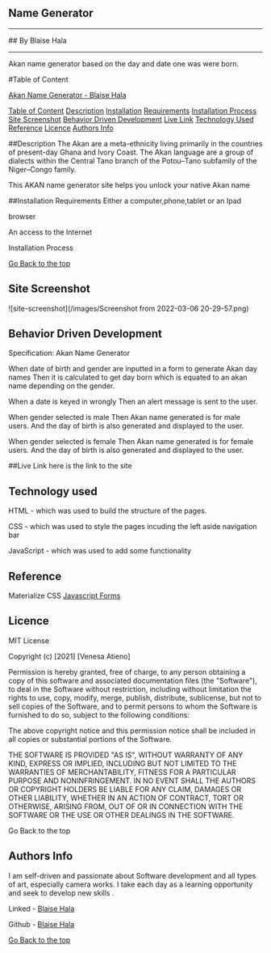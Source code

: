 ## Name Generator
<hr>
## By Blaise Hala
<hr>
Akan name generator based on the day and date one was were born.


#Table of Content

[Akan Name Generator - Blaise Hala](#name-Generator)

[Table of Content](#table-of-content)
[Description](#description)
[Installation](#Installation)
[Requirements](#requirements)
[Installation Process](#Installation-process)
[Site Screenshot](#site-screenshot)
[Behavior Driven Development](#behavior-driven-development)
[Live Link](#Live-Link)
[Technology Used](#technology-used)
[Reference](#reference)
[Licence](#licence)
[Authors Info](#authors-info)

##Description
The Akan are a meta-ethnicity living primarily in the countries of present-day Ghana and Ivory Coast. The Akan language are a group of dialects within the Central Tano branch of the Potou–Tano subfamily of the Niger–Congo family.

This AKAN name generator site helps you unlock your native Akan name


##Installation
Requirements
Either a computer,phone,tablet or an Ipad

browser

An access to the Internet

Installation Process

[Go Back to the top](#name-generator)

## Site Screenshot
![site-screenshot](/images/Screenshot from 2022-03-06 20-29-57.png) 


## Behavior Driven Development

Specification: Akan Name Generator

When date of birth and gender are inputted in a form to generate Akan day names Then it is calculated to get day born which is equated to an akan name depending on the gender.

When a date is keyed in wrongly Then an alert message is sent to the user.

When gender selected is male Then Akan name generated is for male users. And the day of birth is also generated and displayed to the user.

When gender selected is female Then Akan name generated is for female users. And the day of birth is also generated and displayed to the user.

##Live Link 
here is the link to the site

## Technology used
HTML - which was used to build the structure of the pages.

CSS - which was used to style the pages incuding the left aside navigation bar

JavaScript - which was used to add some functionality

## Reference
Materialize CSS
[Javascript Forms](#https://www.javascripttutorial.net/javascript-dom/javascript-form/)

## Licence

MIT License

Copyright (c) [2021] [Venesa Atieno]

Permission is hereby granted, free of charge, to any person obtaining a copy of this software and associated documentation files (the "Software"), to deal in the Software without restriction, including without limitation the rights to use, copy, modify, merge, publish, distribute, sublicense, but not to sell copies of the Software, and to permit persons to whom the Software is furnished to do so, subject to the following conditions:

The above copyright notice and this permission notice shall be included in all copies or substantial portions of the Software.

THE SOFTWARE IS PROVIDED "AS IS", WITHOUT WARRANTY OF ANY KIND, EXPRESS OR IMPLIED, INCLUDING BUT NOT LIMITED TO THE WARRANTIES OF MERCHANTABILITY, FITNESS FOR A PARTICULAR PURPOSE AND NONINFRINGEMENT. IN NO EVENT SHALL THE AUTHORS OR COPYRIGHT HOLDERS BE LIABLE FOR ANY CLAIM, DAMAGES OR OTHER LIABILITY, WHETHER IN AN ACTION OF CONTRACT, TORT OR OTHERWISE, ARISING FROM, OUT OF OR IN CONNECTION WITH THE SOFTWARE OR THE USE OR OTHER DEALINGS IN THE SOFTWARE.

Go Back to the top

## Authors Info 
I am self-driven and passionate about Software development and all types of art, especially camera works. I take each day as a learning opportunity and seek to develop new skills .

Linked - [Blaise Hala](https://www.linkedin.com/in/blaise-hala-682aa511a/)

Github - [Blaise Hala](https://github.com/Blaisehala)


[Go Back to the top](#name-generator)
